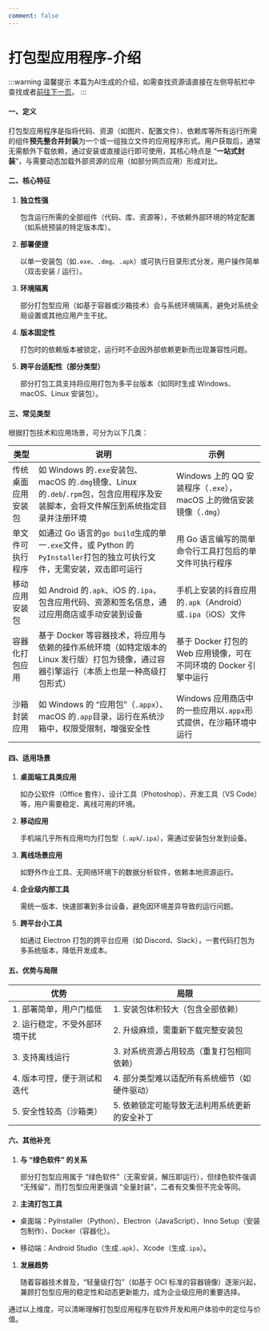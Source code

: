 ```yaml
---
comment: false
---
```

# 打包型应用程序-介绍

:::warning 温馨提示
本篇为AI生成的介绍，如需查找资源请直接在左侧导航栏中查找或者[前往下一页](/resources/application/pack/map)。
:::

#### 一、定义&#xA;

打包型应用程序是指将代码、资源（如图片、配置文件）、依赖库等所有运行所需的组件**预先整合并封装**为一个或一组独立文件的应用程序形式。用户获取后，通常无需额外下载依赖，通过安装或直接运行即可使用，其核心特点是 “**一站式封装**”，与需要动态加载外部资源的应用（如部分网页应用）形成对比。


#### 二、核心特征&#xA;



1.  **独立性强**

    包含运行所需的全部组件（代码、库、资源等），不依赖外部环境的特定配置（如系统预装的特定版本库）。


2.  **部署便捷**

    以单一安装包（如`.exe`、`.dmg`、`.apk`）或可执行目录形式分发，用户操作简单（双击安装 / 运行）。


3.  **环境隔离**

    部分打包型应用（如基于容器或沙箱技术）会与系统环境隔离，避免对系统全局设置或其他应用产生干扰。


4.  **版本固定性**

    打包时的依赖版本被锁定，运行时不会因外部依赖更新而出现兼容性问题。


5.  **跨平台适配性（部分类型）**

    部分打包工具支持将应用打包为多平台版本（如同时生成 Windows、macOS、Linux 安装包）。


#### 三、常见类型&#xA;

根据打包技术和应用场景，可分为以下几类：




| 类型&#xA;        | 说明&#xA;                                                                                        | 示例&#xA;                                                |
| -------------- | ---------------------------------------------------------------------------------------------- | ------------------------------------------------------ |
| 传统桌面应用安装包&#xA; | 如 Windows 的`.exe`安装包、macOS 的`.dmg`镜像、Linux 的`.deb`/`.rpm`包，包含应用程序及安装脚本，会将文件解压到系统指定目录并注册环境&#xA; | Windows 上的 QQ 安装程序（`.exe`），macOS 上的微信安装镜像（`.dmg`）&#xA; |
| 单文件可执行程序&#xA;  | 如通过 Go 语言的`go build`生成的单一`.exe`文件，或 Python 的`PyInstaller`打包的独立可执行文件，无需安装，双击即可运行&#xA;           | 用 Go 语言编写的简单命令行工具打包后的单文件可执行程序&#xA;                     |
| 移动应用安装包&#xA;   | 如 Android 的`.apk`、iOS 的`.ipa`，包含应用代码、资源和签名信息，通过应用商店或手动安装到设备&#xA;                               | 手机上安装的抖音应用的`.apk`（Android）或`.ipa`（iOS）文件&#xA;          |
| 容器化打包应用&#xA;   | 基于 Docker 等容器技术，将应用与依赖的操作系统环境（如特定版本的 Linux 发行版）打包为镜像，通过容器引擎运行（本质上也是一种高级打包形式）&#xA;              | 基于 Docker 打包的 Web 应用镜像，可在不同环境的 Docker 引擎中运行&#xA;       |
| 沙箱封装应用&#xA;    | 如 Windows 的 “应用包”（`.appx`）、macOS 的`.app`目录，运行在系统沙箱中，权限受限制，增强安全性&#xA;                           | Windows 应用商店中的一些应用以`.appx`形式提供，在沙箱环境中运行&#xA;           |

#### 四、适用场景&#xA;



1.  **桌面端工具类应用**

    如办公软件（Office 套件）、设计工具（Photoshop）、开发工具（VS Code）等，用户需要稳定、离线可用的环境。


2.  **移动应用**

    手机端几乎所有应用均为打包型（`.apk`/`.ipa`），需通过安装包分发到设备。


3.  **离线场景应用**

    如野外作业工具、无网络环境下的数据分析软件，依赖本地资源运行。


4.  **企业级内部工具**

    需统一版本、快速部署到多台设备，避免因环境差异导致的运行问题。


5.  **跨平台小工具**

    如通过 Electron 打包的跨平台应用（如 Discord、Slack），一套代码打包为多系统版本，降低开发成本。


#### 五、优势与局限&#xA;



| **优势**                | **局限**                        |
| --------------------- | ----------------------------- |
| 1. 部署简单，用户门槛低&#xA;    | 1. 安装包体积较大（包含全部依赖）&#xA;       |
| 2. 运行稳定，不受外部环境干扰&#xA; | 2. 升级麻烦，需重新下载完整安装包&#xA;       |
| 3. 支持离线运行&#xA;        | 3. 对系统资源占用较高（重复打包相同依赖）&#xA;   |
| 4. 版本可控，便于测试和迭代&#xA;  | 4. 部分类型难以适配所有系统细节（如硬件驱动）&#xA; |
| 5. 安全性较高（沙箱类）&#xA;    | 5. 依赖锁定可能导致无法利用系统更新的安全补丁&#xA; |

#### 六、其他补充&#xA;



1.  **与 “绿色软件” 的关系**

    部分打包型应用属于 “绿色软件”（无需安装，解压即运行），但绿色软件强调 “无残留”，而打包型应用更强调 “全量封装”，二者有交集但不完全等同。


2.  **主流打包工具**

*   桌面端：PyInstaller（Python）、Electron（JavaScript）、Inno Setup（安装包制作）、Docker（容器化）。


*   移动端：Android Studio（生成`.apk`）、Xcode（生成`.ipa`）。


1.  **发展趋势**

    随着容器技术普及，“轻量级打包”（如基于 OCI 标准的容器镜像）逐渐兴起，兼顾打包型应用的稳定性和动态更新能力，成为企业级应用的重要选择。


通过以上维度，可以清晰理解打包型应用程序在软件开发和用户体验中的定位与价值。

<ImageSlider
  :auto="true"
  :time="1500"
  :images="[
    { id: 1, text: '小黑-1', link: '/pictures/eggy/eggy-hei-1.jpg' },
    { id: 2, text: '小黑-2', link: '/pictures/eggy/eggy-hei-2.jpg' },
    { id: 3, text: '劳蓝-1', link: '/pictures/eggy/eggy-LL-1.jpg' },
    { id: 4, text: '劳蓝-2', link: '/pictures/eggy/eggy-LL-2.jpg' },
  ]"
  ltext="劳~"
  rtext="蓝~"
  lcolor="white"
  rcolor="#99FFFF"
/>
